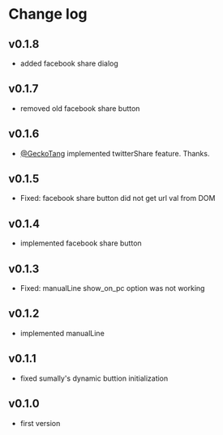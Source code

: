 # Change log

## v0.1.8

* added facebook share dialog

## v0.1.7

* removed old facebook share button

## v0.1.6

* [@GeckoTang](https://twitter.com/GeckoTang) implemented twitterShare feature. Thanks.

## v0.1.5

* Fixed: facebook share button did not get url val from DOM

## v0.1.4

* implemented facebook share button

## v0.1.3

* Fixed: manualLine show_on_pc option was not working

## v0.1.2

* implemented manualLine

## v0.1.1

* fixed sumally's dynamic buttion initialization

## v0.1.0

* first version




